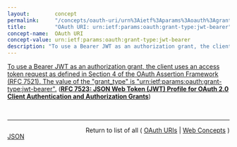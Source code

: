 ```yaml
---
layout:        concept
permalink:     "/concepts/oauth-uri/urn%3Aietf%3Aparams%3Aoauth%3Agrant-type%3Ajwt-bearer"
title:         "OAuth URI: urn:ietf:params:oauth:grant-type:jwt-bearer"
concept-name:  OAuth URI
concept-value: urn:ietf:params:oauth:grant-type:jwt-bearer
description: "To use a Bearer JWT as an authorization grant, the client uses an access token request as defined in Section 4 of the OAuth Assertion Framework (RFC 7521). The value of the \"grant_type\" is \"urn:ietf:params:oauth:grant-type:jwt-bearer\"."
---
```


[To use a Bearer JWT as an authorization grant, the client uses an access token request as defined in Section 4 of the OAuth Assertion Framework (RFC 7521). The value of the "grant_type" is "urn:ietf:params:oauth:grant-type:jwt-bearer".](http://tools.ietf.org/html/rfc7523#section-2.1 "Read documentation for OAuth URI &#34;urn:ietf:params:oauth:grant-type:jwt-bearer&#34;") (**[RFC 7523: JSON Web Token (JWT) Profile for OAuth 2.0 Client Authentication and Authorization Grants](/specs/IETF/RFC/7523 "This specification defines the use of a JSON Web Token (JWT) Bearer Token as a means for requesting an OAuth 2.0 access token as well as for client authentication.")**)

<br/>
<hr/>

<p style="float : left"><a href="./urn:ietf:params:oauth:grant-type:jwt-bearer.json" title="JSON representing this particular Web Concept value">JSON</a></p>
<p style="text-align: right">Return to list of all ( <a href="../oauth-uri/">OAuth URIs</a> | <a href="../">Web Concepts</a> )</p>
